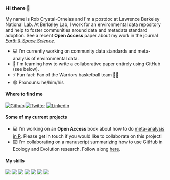 ### Hi there 👋

My name is Rob Crystal-Ornelas and I'm a postdoc at Lawrence Berkeley National Lab. At Berkeley Lab, I work for an environmental data repository and help to foster communities around data and metadata standard adoption.  See a recent **Open Access** paper about my work in the journal [*Earth & Space Science*](https://agupubs.onlinelibrary.wiley.com/doi/10.1029/2021EA001797).

- 💻 I’m currently working on community data standards and meta-analysis of environmental data.
- 🌱 I'm learning how to write a collaborative paper entirely using GitHub (see below).
- ⚡ Fun fact: Fan of the Warriors basketball team 🏀🌉 
- 😄 Pronouns: he/him/his

#### Where to find me
<p><a href="https://github.com/robcrystalornelas" target="_blank"><img alt="Github" src="https://img.shields.io/badge/GitHub-%2312100E.svg?&style=for-the-badge&logo=Github&logoColor=white" /></a> <a href="https://twitter.com/rob_c_ornelas" target="_blank"><img alt="Twitter" src="https://img.shields.io/badge/twitter-%231DA1F2.svg?&style=for-the-badge&logo=twitter&logoColor=white" /></a> <a href="https://www.linkedin.com/in/robcrystalornelas" target="_blank"><img alt="LinkedIn" src="https://img.shields.io/badge/linkedin-%230077B5.svg?&style=for-the-badge&logo=linkedin&logoColor=white" /></a>
  
#### Some of my current projects
- 💻 I’m working on an **Open Access** book about how to do [meta-analysis in R](https://github.com/robcrystalornelas/meta-analysis_of_ecological_data). Please get in touch if you would like to collaborate on this project!  
- ⌨️ I'm collaborating on a manuscript summarizing how to use GitHub in Ecology and Evolution research. Follow along [here](https://github.com/SORTEE-Github-Hackathon/manuscript).

#### My skills
![](https://img.shields.io/badge/Code-Python-informational?style=flat&logo=python&logoColor=white&color=2bbc8a)
![](https://img.shields.io/badge/Code-R-informational?style=flat&logo=R&logoColor=white&color=2bbc8a)
![](https://img.shields.io/badge/Code-LaTeX-informational?style=flat&logo=LaTeX&logoColor=white&color=2bbc8a)
![](https://img.shields.io/badge/Code-Markdown-informational?style=flat&logo=Markdown&logoColor=white&color=2bbc8a)
![](https://img.shields.io/badge/Code-jupyter-informational?style=flat&logo=jupyter&logoColor=white&color=2bbc8a)
![](https://img.shields.io/badge/Code-git-informational?style=flat&logo=git&logoColor=white&color=2bbc8a)
![](https://img.shields.io/badge/Code-GitHub-informational?style=flat&logo=GitHub&logoColor=white&color=2bbc8a)
